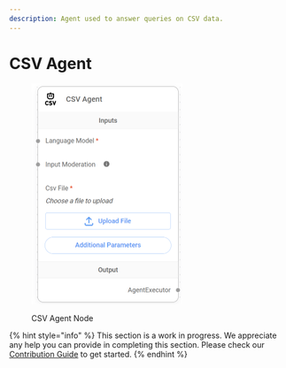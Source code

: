 ```yaml
---
description: Agent used to answer queries on CSV data.
---
```


# CSV Agent

<figure><img src="../../../.gitbook/assets/image--16---1---1-.png" alt="" width="273"><figcaption><p>CSV Agent Node</p></figcaption></figure>

{% hint style="info" %}
This section is a work in progress. We appreciate any help you can provide in completing this section. Please check our [Contribution Guide](../../../contributing/) to get started.
{% endhint %}
